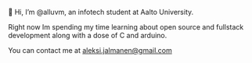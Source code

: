 👋 Hi, I’m @alluvm, an infotech student at Aalto University. 

Right now Im spending my time learning about open source and fullstack development along with a dose of C and arduino.

You can contact me at
aleksi.jalmanen@gmail.com



<!---
alluvm/alluvm is a ✨ special ✨ repository because its `README.md` (this file) appears on your GitHub profile.
You can click the Preview link to take a look at your changes.
--->

